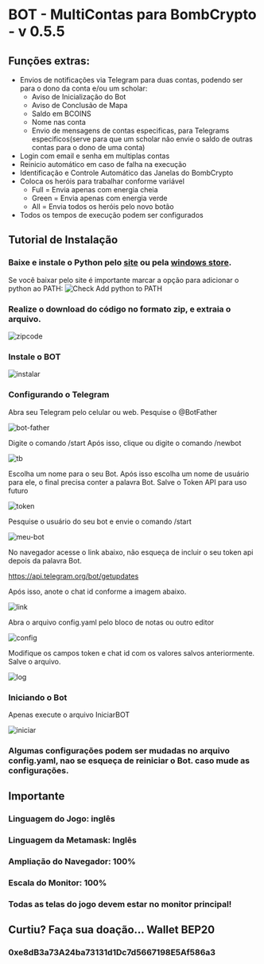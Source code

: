# BOT - MultiContas para BombCrypto - v 0.5.5

## Funções extras:
- Envios de notificações via Telegram para duas contas, podendo ser para o dono da conta e/ou um scholar:
    - Aviso de Inicialização do Bot
    - Aviso de Conclusão de Mapa
    - Saldo em BCOINS
    - Nome nas conta
    - Envio de mensagens de contas especificas, para Telegrams especificos(serve para que um scholar não envie o saldo de outras contas para o dono de uma conta)
- Login com email e senha em multiplas contas
- Reinicio automático em caso de falha na execução
- Identificação e Controle Automático das Janelas do BombCrypto
- Coloca os heróis para trabalhar conforme variável
    - Full = Envia apenas com energia cheia
    - Green = Envia apenas com energia verde
    - All = Envia todos os heróis pelo novo botão
- Todos os tempos de execução podem ser configurados

## Tutorial de Instalação

### Baixe e instale o Python pelo [site](https://www.python.org/downloads/) ou pela [windows store](https://www.microsoft.com/p/python-37/9nj46sx7x90p?activetab=pivot:overviewtab).

Se você baixar pelo site é importante marcar a opção para adicionar o
python ao PATH:
![Check Add python to PATH](https://github.com/felippetadeu/bombcrypto-multibot/blob/main/readme-images/path.png?raw=true)

### Realize o download do código no formato zip, e extraia o arquivo.

![zipcode](https://github.com/felippetadeu/bombcrypto-multibot/blob/main/readme-images/download.png?raw=true)

### Instale o BOT

![instalar](https://github.com/felippetadeu/bombcrypto-multibot/blob/main/readme-images/instalar.png?raw=true)

### Configurando o Telegram

Abra seu Telegram pelo celular ou web.
Pesquise o @BotFather

![bot-father](https://github.com/felippetadeu/bombcrypto-multibot/blob/main/readme-images/botfather.png?raw=true)

Digite o comando /start
Após isso, clique ou digite o comando /newbot

![tb](https://github.com/felippetadeu/bombcrypto-multibot/blob/main/readme-images/telegrambot.png?raw=true)

Escolha um nome para o seu Bot.
Após isso escolha um nome de usuário para ele, o final precisa conter a palavra Bot.
Salve o Token API para uso futuro

![token](https://github.com/felippetadeu/bombcrypto-multibot/blob/main/readme-images/token.png?raw=true)

Pesquise o usuário do seu bot e envie o comando /start

![meu-bot](https://github.com/felippetadeu/bombcrypto-multibot/blob/main/readme-images/meubot.png?raw=true)

No navegador acesse o link abaixo, não esqueça de incluir o seu token api depois da palavra Bot.

https://api.telegram.org/bot/getupdates

Após isso, anote o chat id conforme a imagem abaixo.

![link](https://github.com/felippetadeu/bombcrypto-multibot/blob/main/readme-images/chatid.png?raw=true)

Abra o arquivo config.yaml pelo bloco de notas ou outro editor

![config](https://github.com/felippetadeu/bombcrypto-multibot/blob/main/readme-images/config.png?raw=true)

Modifique os campos token e chat id com os valores salvos anteriormente. 
Salve o arquivo.

![log](https://github.com/felippetadeu/bombcrypto-multibot/blob/main/readme-images/telegramlog.png?raw=true)

### Iniciando o Bot

Apenas execute o arquivo IniciarBOT 

![iniciar](https://github.com/felippetadeu/bombcrypto-multibot/blob/main/readme-images/iniciar.png?raw=true)

### Algumas configurações podem ser mudadas no arquivo config.yaml, nao se esqueça de reiniciar o Bot. caso mude as configurações.

## Importante

### Linguagem do Jogo: inglês
### Linguagem da Metamask: Inglês
### Ampliação do Navegador: 100%
### Escala do Monitor: 100%
### Todas as telas do jogo devem estar no monitor principal!

## Curtiu? Faça sua doação... Wallet BEP20
### 0xe8dB3a73A24ba73131d1Dc7d5667198E5Af586a3
